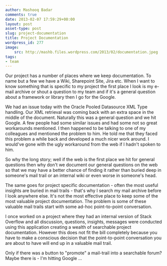 ```yaml
---
author: Mashooq Badar
comments: true
date: 2013-02-07 17:59:29+00:00
layout: post
asset-type: post
slug: project-documentation
title: Project Documentation
wordpress_id: 277
image:
    src: http://mashb.files.wordpress.com/2013/02/documentation.jpeg
tags:
- team
---
```


Our project has a number of places where we keep documentation. To name but a few we have a Wiki, Sharepoint Site, Jira etc. When I want to know something that is specific to my project the first place I look is my e-mail archive or shout a question to my team and if it's a general question about a framework or library then I go for the Google.

We had an issue today with the Oracle Pooled Datasource XML Type handling. Our XML retrieval was coming back with an extra space in the middle of the document. Naturally this was a general question and we hit Google. A few people had some similar issues and had some not so great workarounds mentioned. I then happened to be talking to one of my colleagues and mentioned the problem to him. He told me that they faced this problem a while back and developed a much nicer work around. I would've gone with the ugly workaround from the web if I hadn't spoken to him.

So why the long story; well if the web is the first place we hit for general questions then why don't we document our general questions on the web so that we may have a better chance of finding it rather than buried deep in someone's mail trail or an internal wiki or even worse in someone's head.

The same goes for project specific documentation - often the most useful insights are buried in mail trails - that's why I search my mail archive before I look anywhere else. It's not the most effective place to keep some of the most valuable project documentation. The problem is some of these valuable mail trails start with some ad-hoc point-to-point conversation.

I once worked on a project where they had an internal version of Stack Overflow and all discussion, questions, insights, messages were conducted using this application creating a wealth of searchable project documentation. However this does not fit the bill completely because you have to make a conscious decision that the point-to-point conversation you are about to have will end up in a valuable mail trail.

Only if there was a button to "promote" a mail-trail into a searchable forum? Maybe there is - I'm hitting Google ...
